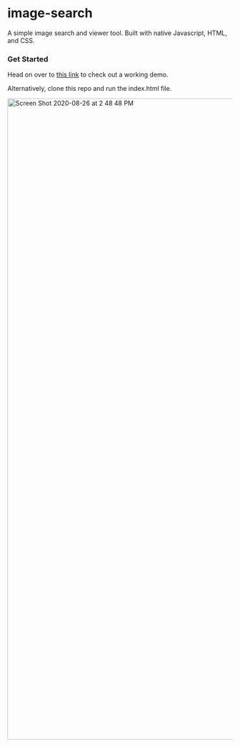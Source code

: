 # image-search
A simple image search and viewer tool. Built with native Javascript, HTML, and CSS.

### Get Started

Head on over to [this link](http://teresaibarra.com/image-search/) to check out a working demo.

Alternatively, clone this repo and run the index.html file.

<img width="1435" alt="Screen Shot 2020-08-26 at 2 48 48 PM" src="https://user-images.githubusercontent.com/7967489/91360454-56ce3580-e7ab-11ea-86d6-401f18807e0c.png">
